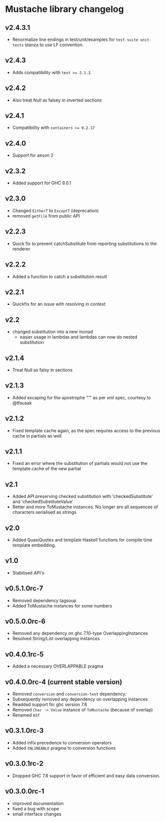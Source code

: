 # Mustache library changelog

## v2.4.3.1

- Renormalize line endings in test/unit/examples for `test-suite unit-tests`
  stanza to use LF convention.

## v2.4.3

- Adds compatibility with `text >= 2.1.2`.

## v2.4.2

- Also treat Null as falsey in inverted sections

## v2.4.1

- Compatibility with `containers >= 0.2.17`

## v2.4.0

- Support for aeson 2

## v2.3.2

- Added support for GHC 9.0.1

## v2.3.0

- Changed `EitherT` to `ExceptT` (deprecation)
- removed `getFile` from public API

## v2.2.3

- Quick fix to prevent catchSubstitute from reporting substitutions to the
  renderer.

## v2.2.2

- Added a function to catch a substitution result

## v2.2.1

- Quickfix for an issue with resolving in context

## v2.2

- changed substitution into a new monad
    + easier usage in lambdas and lambdas can now do nested substitution

## v2.1.4

- Treat Null as falsy in sections

## v2.1.3

- Added excaping for the apostrophe "'" as per xml spec, courtesy to @tfausak

## v2.1.2

- Fixed template cache again, as the spec requires access to the previous cache
  in partials as well

## v2.1.1

- Fixed an error where the substitution of partials would not use the template
  cache of the new partial

## v2.1

- Added API preserving checked substitution with 'checkedSubstitute' and
  'checkedSubstituteValue'
- Better and more ToMustache instances. No longer are all sequences of
  characters serialised as strings

## v2.0

- Added QuasiQuotes and template Haskell functions for compile time template
  embedding.

## v1.0

- Stabilised API's

## v0.5.1.0rc-7

- Removed dependency tagsoup
- Added ToMustache instances for some numbers

## v0.5.0.0rc-6

- Removed any dependency on ghc 7.10-type OverlappingInstances
- Resolved String/List overlapping instances

## v0.4.0.1rc-5

- Added a necessary OVERLAPPABLE pragma

## v0.4.0.0rc-4 (current stable version)

- Removed `conversion` and `conversion-text` dependency.
- Subsequently removed any dependency on overlapping instances
- Readded support for ghc version 7.8
- Removed `Char -> Value` instance of `ToMustache` (because of overlap)
- Renamed `AST`

## v0.3.1.0rc-3

- Added infix precedence to conversion operators
- Added `INLINEABLE` pragma to conversion functions

## v0.3.0.1rc-2

- Dropped GHC 7.8 support in favor of efficient and easy data conversion.

## v0.3.0.0rc-1

- improved documentation
- fixed a bug with scope
- small interface changes
